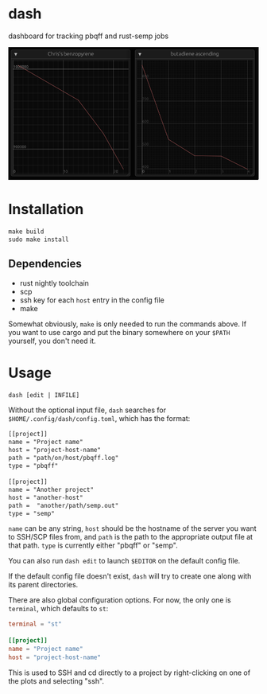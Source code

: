 # dash
dashboard for tracking pbqff and rust-semp jobs

![the GUI so far](screenshot.png)

# Installation

```shell
make build
sudo make install
```

## Dependencies
- rust nightly toolchain
- scp
- ssh key for each `host` entry in the config file
- make

Somewhat obviously, `make` is only needed to run the commands above. If you want
to use cargo and put the binary somewhere on your `$PATH` yourself, you don't
need it.

# Usage

```shell
dash [edit | INFILE]
```

Without the optional input file, `dash` searches for
`$HOME/.config/dash/config.toml`, which has the format:

```text
[[project]]
name = "Project name"
host = "project-host-name"
path = "path/on/host/pbqff.log"
type = "pbqff"

[[project]]
name = "Another project"
host = "another-host"
path =  "another/path/semp.out"
type = "semp"
```

`name` can be any string, `host` should be the hostname of the server you want
to SSH/SCP files from, and `path` is the path to the appropriate output file at
that path. `type` is currently either "pbqff" or "semp".

You can also run `dash edit` to launch `$EDITOR` on the default config file.

If the default config file doesn't exist, `dash` will try to create one along
with its parent directories.

There are also global configuration options. For now, the only one is
`terminal`, which defaults to `st`:

```toml
terminal = "st"

[[project]]
name = "Project name"
host = "project-host-name"
```

This is used to SSH and cd directly to a project by right-clicking on one of the
plots and selecting "ssh".
